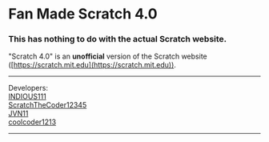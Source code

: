 # Fan Made Scratch 4.0
### This has nothing to do with the actual Scratch website.

"Scratch 4.0" is an **unofficial** version of the Scratch website ([https://scratch.mit.edu](https://scratch.mit.edu)).

<hr />

Developers: \
[INDIOUS111](https://scratch.mit.edu/users/INDIOUS111/) \
[ScratchTheCoder12345](https://scratch.mit.edu/users/ScratchTheCoder12345/) \
[JVN11](https://scratch.mit.edu/users/jvn11/) \
[coolcoder1213](https://scratch.mit.edu/users/coolcoder1213/)

<hr />